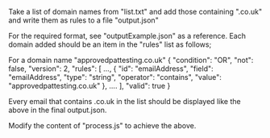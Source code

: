 Take a list of domain names from "list.txt" and add those containing ".co.uk" and write them as rules to a file "output.json"

For the required format, see "outputExample.json" as a reference. Each domain added should be an item in the "rules" list as follows;

For a domain name "approvedpattesting.co.uk"
{
    "condition": "OR",
    "not": false,
    "version": 2,
    "rules": [
        ...,
        {
            "id": "emailAddress",
            "field": "emailAddress",
            "type": "string",
            "operator": "contains",
            "value": "approvedpattesting.co.uk"
        },
        ....
    ],
    "valid": true
}

Every email that contains .co.uk in the list should be displayed like the above in the final output.json.

Modify the content of "process.js" to achieve the above.
